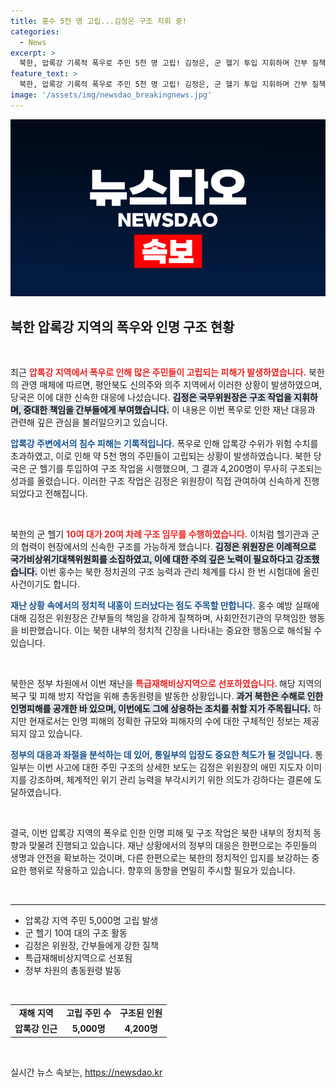 ```yaml
---
title: 홍수 5천 명 고립...김정은 구조 지휘 중!
categories:
  - News
excerpt: >
  북한, 압록강 기록적 폭우로 주민 5천 명 고립! 김정은, 군 헬기 투입 지휘하며 간부 질책. 특급 재해비상지역 선포, 피해 상황은 대체로 묵묵부답. 과연 인명 피해는 얼마나 될까?
feature_text: >
  북한, 압록강 기록적 폭우로 주민 5천 명 고립! 김정은, 군 헬기 투입 지휘하며 간부 질책. 특급 재해비상지역 선포, 피해 상황은 대체로 묵묵부답. 과연 인명 피해는 얼마나 될까?
image: '/assets/img/newsdao_breakingnews.jpg'
---
```


<p><img src="/assets/img/newsdao_breakingnews.jpg" alt="koreaapp 속보" /></p>

<h2 data-ke-size="size26">북한 압록강 지역의 폭우와 인명 구조 현황</h2>

<p data-ke-size="size16">&nbsp;</p>

<p>최근 <b><span style="color: #ee2323;">압록강 지역에서 폭우로 인해 많은 주민들이 고립되는 피해가 발생하였습니다.</span></b> 북한의 관영 매체에 따르면, 평안북도 신의주와 의주 지역에서 이러한 상황이 발생하였으며, 당국은 이에 대한 신속한 대응에 나섰습니다. <b><span style="background-color: #21538527;">김정은 국무위원장은 구조 작업을 지휘하며, 중대한 책임을 간부들에게 부여했습니다.</span></b> 이 내용은 이번 폭우로 인한 재난 대응과 관련해 깊은 관심을 불러일으키고 있습니다.</p>

<p><b><span style="color: #1a5490;">압록강 주변에서의 침수 피해는 기록적입니다.</span></b> 폭우로 인해 압록강 수위가 위험 수치를 초과하였고, 이로 인해 약 5천 명의 주민들이 고립되는 상황이 발생하였습니다. 북한 당국은 군 헬기를 투입하여 구조 작업을 시행했으며, 그 결과 4,200명이 무사히 구조되는 성과를 올렸습니다. 이러한 구조 작업은 김정은 위원장이 직접 관여하여 신속하게 진행되었다고 전해집니다.</p>

<p data-ke-size="size16">&nbsp;</p>

<p>북한의 군 헬기 <b><span style="color: #ee2323;">10여 대가 20여 차례 구조 임무를 수행하였습니다.</span></b> 이처럼 헬기관과 군의 협력이 현장에서의 신속한 구조를 가능하게 했습니다. <b><span style="background-color: #21538527;">김정은 위원장은 이례적으로 국가비상위기대책위원회를 소집하였고, 이에 대한 주의 깊은 노력이 필요하다고 강조했습니다.</span></b> 이번 홍수는 북한 정치권의 구조 능력과 관리 체계를 다시 한 번 시험대에 올린 사건이기도 합니다.</p>

<p><b><span style="color: #1a5490;">재난 상황 속에서의 정치적 내홍이 드러났다는 점도 주목할 만합니다.</span></b> 홍수 예방 실패에 대해 김정은 위원장은 간부들의 책임을 강하게 질책하며, 사회안전기관의 무책임한 행동을 비판했습니다. 이는 북한 내부의 정치적 긴장을 나타내는 중요한 행동으로 해석될 수 있습니다.</p>

<p data-ke-size="size16">&nbsp;</p>

<p>북한은 정부 차원에서 이번 재난을 <b><span style="color: #ee2323;">특급재해비상지역으로 선포하였습니다. </span></b> 해당 지역의 복구 및 피해 방지 작업을 위해 총동원령을 발동한 상황입니다. <b><span style="background-color: #21538527;">과거 북한은 수해로 인한 인명피해를 공개한 바 있으며, 이번에도 그에 상응하는 조치를 취할 지가 주목됩니다.</span></b> 하지만 현재로서는 인명 피해의 정확한 규모와 피해자의 수에 대한 구체적인 정보는 제공되지 않고 있습니다.</p>

<p><b><span style="color: #1a5490;">정부의 대응과 좌절을 분석하는 데 있어, 통일부의 입장도 중요한 척도가 될 것입니다.</span></b> 통일부는 이번 사고에 대한 주민 구조의 상세한 보도는 김정은 위원장의 애민 지도자 이미지를 강조하며, 체계적인 위기 관리 능력을 부각시키기 위한 의도가 강하다는 결론에 도달하였습니다.</p>

<p data-ke-size="size16">&nbsp;</p>

<p>결국, 이번 압록강 지역의 폭우로 인한 인명 피해 및 구조 작업은 북한 내부의 정치적 동향과 맞물려 진행되고 있습니다. 재난 상황에서의 정부의 대응은 한편으로는 주민들의 생명과 안전을 확보하는 것이며, 다른 한편으로는 북한의 정치적인 입지를 보강하는 중요한 행위로 작용하고 있습니다. 향후의 동향을 면밀히 주시할 필요가 있습니다.</p>

<p data-ke-size="size16">&nbsp;</p>

<hr />

<ul>
    <li>압록강 지역 주민 5,000명 고립 발생</li>
    <li>군 헬기 10여 대의 구조 활동</li>
    <li>김정은 위원장, 간부들에게 강한 질책</li>
    <li>특급재해비상지역으로 선포됨</li>
    <li>정부 차원의 총동원령 발동</li>
</ul>

<p data-ke-size="size16">&nbsp;</p>

<table style="width: 100%;">
    <tr>
        <td style="text-align: center; height: 17px;"><b>재해 지역</b></td>
        <td style="text-align: center; height: 17px;"><b>고립 주민 수</b></td>
        <td style="text-align: center; height: 17px;"><b>구조된 인원</b></td>
    </tr>
    <tr>
        <td style="text-align: center; height: 17px;"><b>압록강 인근</b></td>
        <td style="text-align: center; height: 17px;"><b>5,000명</b></td>
        <td style="text-align: center; height: 17px;"><b>4,200명</b></td>
    </tr>
</table>

<p data-ke-size="size16">&nbsp;</p>
실시간 뉴스 속보는, <a href="https://newsdao.kr" rel="dofollow">https://newsdao.kr</a>


